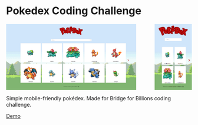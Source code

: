 # Pokedex Coding Challenge

<div style="display: flex; flex-direction: row; justify-content: space-between;">
  <img src="./screenshot1.png" width="70%"/>
  <img src="./screenshot2.png" width="20%" />
</div>

Simple mobile-friendly pokédex. Made for Bridge for Billions coding challenge.

[Demo](https://brapifra.github.io/pokedex-coding-challenge/)